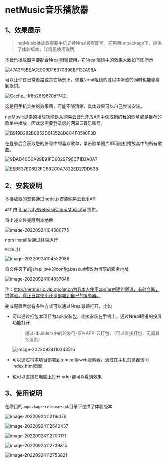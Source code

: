 # netMusic音乐播放器

## 1、效果展示

> netMusic播放器需要手机支持Nreal投屏即可，在项目unpackage下，提供了体验版本，详情见使用说明

本音乐播放器需要配合Nreal眼镜使用，在Nreal眼镜中的效果大致如下图所示

![47A3F5BEACE909DF6370B98BF132A98A](README.assets/47A3F5BEACE909DF6370B98BF132A98A.jpg)

可以让你在日常走路或其它场景下，佩戴Nreal眼镜的过程中听歌的同时也能够看到歌词。

![Cache_-1f8b26f9670df742.](README.assets/Cache_-1f8b26f9670df742.-16639870064643.jpg)

这是用手机实拍的效果图，可能不够清晰，具体效果可以自己尝试安装。

netMusic提供的播放功能是从网易云音乐开放API中获取到的我的歌单或是推荐的歌单中播放，因此您需要登录您的网易云音乐账号。

![B919B282B0952D613528D8C4F0500F3D](README.assets/B919B282B0952D613528D8C4F0500F3D.jpg)

在登录后会获取您的账号中的喜欢歌单，单击歌单图片即可随机播放其中的所有歌曲。

![9DAD40D6A99E91FD6029F96C71D3A0A7](README.assets/9DAD40D6A99E91FD6029F96C71D3A0A7.jpg)

![EEB837E06D2FC682C0A7832ED27DD638](README.assets/EEB837E06D2FC682C0A7832ED27DD638.jpg)



## 2、安装说明

本播放器的安装通过node.js安装网易云音乐API

`API` 由 [Binaryify/NeteaseCloudMusicApi](https://github.com/Binaryify/NeteaseCloudMusicApi) 提供。

将上述文件克隆到本地后

![image-20220924104500775](README.assets/image-20220924104500775.png)

npm install后通过终端运行

```
node.js
```

![image-20220924104552086](README.assets/image-20220924104552086.png)

将文件夹下的js/api.js中的config.baseurl修改为当前的服务地址

![image-20220924104837848](README.assets/image-20220924104837848.png)

注：http://netmusic.vip.cpolar.cn为我本人使用cpolar创建的隧道，有时会断，供体验，真正日常使用还请部署到自己的服务器。

完成配置后您有多种方式可以通过Nreal眼镜打开，比如

- 可以通过打包本项目为apk安装包，直接安装在手机上，通过Nreal眼镜的投屏功能打开

  > 通过Hbuilderx中的的发行-原生APP-云打包，（可以直接打包，无需其它设置）

  ![image-20220924110343516](README.assets/image-20220924110343516.png)

- 可以通过将本项目部署到tomcat等web服务器，通过在手机浏览器访问index.html页面

- 也可以直接在电脑上打开index都可以看到效果



## 3、使用说明

在项目的`unpackage`-`release`-`apk`目录下提供了体验版本

![image-20220924112116376](README.assets/image-20220924112116376.png)

![image-20220924112542437](README.assets/image-20220924112542437.png)

![image-20220924112700171](README.assets/image-20220924112700171.png)

![image-20220924112739815](README.assets/image-20220924112739815.png)

![image-20220924112753821](README.assets/image-20220924112753821.png)









